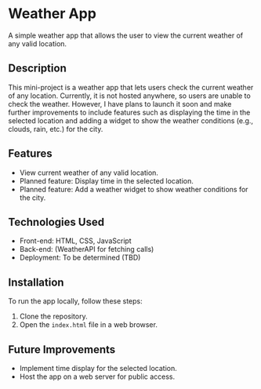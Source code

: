 # Weather App

A simple weather app that allows the user to view the current weather of any valid location.

## Description
This mini-project is a weather app that lets users check the current weather of any location. Currently, it is not hosted anywhere, so users are unable to check the weather. However, I have plans to launch it soon and make further improvements to include features such as displaying the time in the selected location and adding a widget to show the weather conditions (e.g., clouds, rain, etc.) for the city.

## Features
- View current weather of any valid location.
- Planned feature: Display time in the selected location.
- Planned feature: Add a weather widget to show weather conditions for the city.

## Technologies Used
- Front-end: HTML, CSS, JavaScript
- Back-end: (WeatherAPI for fetching calls)
- Deployment: To be determined (TBD)

## Installation
To run the app locally, follow these steps:
1. Clone the repository.
2. Open the `index.html` file in a web browser.

## Future Improvements
- Implement time display for the selected location.
- Host the app on a web server for public access.

